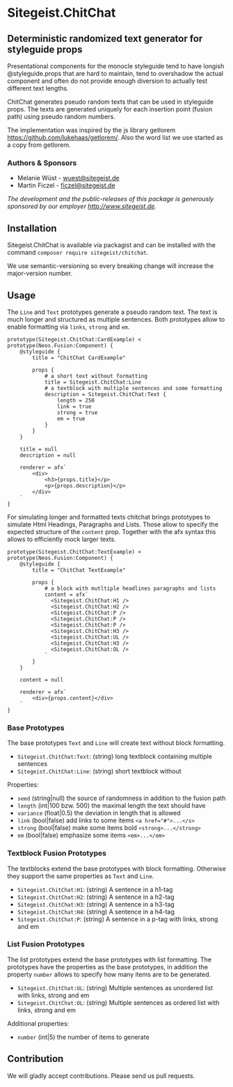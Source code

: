 # Sitegeist.ChitChat
## Deterministic randomized text generator for styleguide props 

Presentational components for the monocle styleguide tend to have longish @styleguide.props that are hard to maintain, 
tend to overshadow the actual component and often do not provide enough diversion to actually test different text lengths.

ChitChat generates pseudo random texts that can be used in styleguide props. The texts are generated uniquely for each
insertion point (fusion path) using pseudo random numbers.

The implementation was inspired by the js library getlorem https://github.com/lukehaas/getlorem/. 
Also the word list we use started as a copy from getlorem.

### Authors & Sponsors

* Melanie Wüst - wuest@sitegeist.de
* Martin Ficzel - ficzel@sitegeist.de

*The development and the public-releases of this package is generously sponsored
by our employer http://www.sitegeist.de.*

## Installation

Sitegeist.ChitChat is available via packagist and can be installed with the command `composer require sitegeist/chitchat`.

We use semantic-versioning so every breaking change will increase the major-version number.

## Usage

The `Line` and `Text` prototypes generate a pseudo random text. 
The text is much longer and structured as multiple sentences. 
Both prototypes allow to enable formatting via `links`, `strong` and `em`. 

```neosfusion
prototype(Sitegeist.ChitChat:CardExample) < prototype(Neos.Fusion:Component) {
    @styleguide {
        title = "ChitChat CardExample"
      
        props {
            # a short text without formatting
            title = Sitegeist.ChitChat:Line
            # a textblock with multiple sentences and some formatting
            description = Sitegeist.ChitChat:Text {
                length = 250
                link = true
                strong = true
                em = true
            }
        }
    }

    title = null
    description = null

    renderer = afx`
        <div>
            <h3>{props.title}</p>
            <p>{props.description}</p>
        </div>
    `
}
```

For simulating longer and formatted texts chitchat brings prototypes to simulate
Html Headings, Paragraphs and Lists. Those allow to specify the expected structure 
of the `content` prop. Together with the afx syntax this allows to efficiently mock 
larger texts.

```neosfusion
prototype(Sitegeist.ChitChat:TextExample) < prototype(Neos.Fusion:Component) {
    @styleguide {
        title = "ChitChat TextExample"
      
        props {
            # a block with mutltiple headlines paragraphs and lists
            content = afx`
              <Sitegeist.ChitChat:H1 />
              <Sitegeist.ChitChat:H2 />
              <Sitegeist.ChitChat:P />
              <Sitegeist.ChitChat:P />
              <Sitegeist.ChitChat:P />
              <Sitegeist.ChitChat:H3 />
              <Sitegeist.ChitChat:UL />
              <Sitegeist.ChitChat:H3 />
              <Sitegeist.ChitChat:OL />
            `
        }
    }

    content = null

    renderer = afx`
        <div>{props.content}</div>
    `
}
```

### Base Prototypes

The base prototypes `Text` and `Line` will create text without block formatting.   

- `Sitegeist.ChitChat:Text`:  (string) long textblock containing multiple sentences
- `Sitegeist.ChitChat:Line`:  (string) short textblock without

Properties:

- `seed` (string|null) the source of randomness in addition to the fusion path
- `length` (int|100 bzw. 500) the maximal length the text should have
- `variance` (float|0.5) the deviation in length that is allowed 
- `link` (bool|false) add links to some items `<a href="#">...</s>`
- `strong` (bool|false) make some items bold `<strong>...</strong>`
- `em` (bool|false) emphasize some items `<em>...</em>`

### Textblock Fusion Prototypes

The textblocks extend the base prototypes with block formatting.
Otherwise they support the same properties as `Text` and `Line`. 

- `Sitegeist.ChitChat:H1`:  (string) A sentence in a h1-tag
- `Sitegeist.ChitChat:H2`:  (string) A sentence in a h2-tag
- `Sitegeist.ChitChat:H3`:  (string) A sentence in a h3-tag
- `Sitegeist.ChitChat:H4`:  (string) A sentence in a h4-tag
- `Sitegeist.ChitChat:P`:  (string) A sentence in a p-tag with links, strong and em

### List Fusion Prototypes

The list prototypes extend the base prototypes with list formatting.
The prototypes have the properties as the base prototypes, in addition the
property `number` allows to specify how many items are to be generated. 

- `Sitegeist.ChitChat:UL`:  (string) Multiple sentences as unordered list with links, strong and em
- `Sitegeist.ChitChat:OL`:  (string) Multiple sentences as ordered list with links, strong and em

Additional properties:

- `number` (int|5) the number of items to generate

## Contribution

We will gladly accept contributions. Please send us pull requests.
